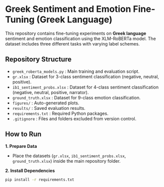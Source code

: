 # Greek Sentiment and Emotion Fine-Tuning (Greek Language)

This repository contains fine-tuning experiments on **Greek language** sentiment and emotion classification using the XLM-RoBERTa model. The dataset includes three different tasks with varying label schemes.

## Repository Structure

- `greek_roberta_models.py` : Main training and evaluation script.
- `gr.xlsx` : Dataset for 3-class sentiment classification (negative, neutral, positive).
- `ib1_sentiment_probs.xlsx` : Dataset for 4-class sentiment classification (negative, neutral, positive, narrator).
- `ground_truth.xlsx` : Dataset for 9-class emotion classification.
- `figures/` : Auto-generated plots.
- `results/` : Saved evaluation results.
- `requirements.txt` : Required Python packages.
- `.gitignore` : Files and folders excluded from version control.

## How to Run

 **1. Prepare Data**

- Place the datasets (`gr.xlsx`, `ib1_sentiment_probs.xlsx`, `ground_truth.xlsx`) inside the main repository folder.

**2. Install Dependencies**

```bash
pip install -r requirements.txt
